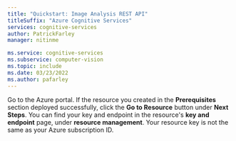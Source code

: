 ```yaml
---
title: "Quickstart: Image Analysis REST API"
titleSuffix: "Azure Cognitive Services"
services: cognitive-services
author: PatrickFarley
manager: nitinme

ms.service: cognitive-services
ms.subservice: computer-vision
ms.topic: include
ms.date: 03/23/2022
ms.author: pafarley
---
```


Go to the Azure portal. If the resource you created in the **Prerequisites** section deployed successfully, click the **Go to Resource** button under **Next Steps**. You can find your key and endpoint in the resource's **key and endpoint** page, under **resource management**. Your resource key is not the same as your Azure subscription ID.